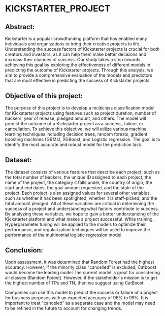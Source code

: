 # KICKSTARTER_PROJECT

## Abstract: 
Kickstarter is a popular crowdfunding platform that has enabled many individuals and organizations to bring their creative projects to life. Understanding the success factors of Kickstarter projects is crucial for both creators and investors, as it can help them make better decisions and increase their chances of success. Our study takes a step towards achieving this goal by exploring the effectiveness of different models in predicting the outcome of Kickstarter projects. Through this analysis, we aim to provide a comprehensive evaluation of the models and predictors that are most effective in predicting the success of Kickstarter projects.

## Objective of this project:

The purpose of this project is to develop a multiclass classification model for Kickstarter projects using features such as project duration, number of backers, year of release, pledged amount, and others. The model will predict the outcome of a Kickstarter project as a success, failure, or cancellation. To achieve this objective, we will utilize various machine learning techniques including decision trees, random forests, gradient boosting machines (GBMs), XGBoost, and Logistic regression. The goal is to identify the most accurate and robust model for the prediction task.
 
## Dataset:
The dataset consists of various features that describe each project, such as the total number of backers, the unique ID assigned to each project, the name of the project, the category it falls under, the country of origin, the start and end dates, the goal amount requested, and the state of the project. Each project is also assigned values for several other variables, such as whether it has been spotlighted, whether it is staff-picked, and the total amount pledged. All of these variables are critical in determining the success of a project and understanding what factors contribute to success. By analyzing these variables, we hope to gain a better understanding of the Kickstarter platform and what makes a project successful. While training, Hyperparameter tuning will be applied to the models to optimize their performance, and regularization techniques will be used to improve the performance of the multinomial logistic regression model. 

## Conclusion:
Upon assessment, it was determined that Random Forest had the highest accuracy. However, if the minority class "cancelled" is excluded, Catboost would become the leading model.The current model is great for considering all classes (Random Forest). However, if the stakeholder's mission is to get the highest number of TPs and TN, then we suggest using CatBoost. 

Companies can use this model to predict the success or failure of a project for business purposes with an expected accuracy of 98% to 99%. It is important to treat "canceled" as a separate case and the model may need to be refined in the future to account for changing trends.



